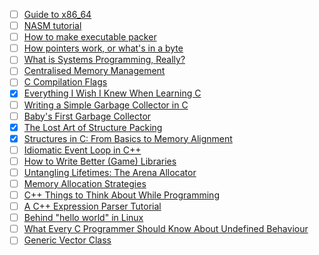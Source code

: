- [ ] [Guide to x86_64](https://web.stanford.edu/class/archive/cs/cs107/cs107.1206/guide/x86-64.html)
- [ ] [NASM tutorial](https://cs.lmu.edu/~ray/notes/nasmtutorial/)
- [ ] [How to make executable packer](https://fasterthanli.me/series/making-our-own-executable-packer)
- [ ] [How pointers work, or what's in a byte](https://www.ralfj.de/blog/2018/07/24/pointers-and-bytes.html)
- [ ] [What is Systems Programming, Really?](https://willcrichton.net/notes/systems-programming/)
- [ ] [Centralised Memory Management](https://sasluca.github.io/cmm.html)
- [ ] [C Compilation Flags](https://nullprogram.com/blog/2023/04/29/)
- [x] [Everything I Wish I Knew When Learning C](https://tmewett.com/c-tips/)
- [ ] [Writing a Simple Garbage Collector in C](https://maplant.com/gc.html)
- [ ] [Baby's First Garbage Collector](https://journal.stuffwithstuff.com/2013/12/08/babys-first-garbage-collector/)
- [x] [The Lost Art of Structure Packing](http://www.catb.org/esr/structure-packing/)
- [x] [Structures in C: From Basics to Memory Alignment](https://abstractexpr.com/2023/06/29/structures-in-c-from-basics-to-memory-alignment/)
- [ ] [Idiomatic Event Loop in C++](https://habr.com/en/articles/665730/)
- [ ] [How to Write Better (Game) Libraries](https://handmade.network/forums/articles/t/7138-how_to_write_better_game_libraries)
- [ ] [Untangling Lifetimes: The Arena Allocator](https://www.rfleury.com/p/untangling-lifetimes-the-arena-allocator)
- [ ] [Memory Allocation Strategies](https://www.gingerbill.org/series/memory-allocation-strategies/)
- [ ] [C++ Things to Think About While Programming](https://palikar.github.io/projects/cpp_tips/)
- [ ] [A C++ Expression Parser Tutorial](https://unclechromedome.org/c++-tutorials/expression-parser/index.html)
- [ ] [Behind "hello world" in Linux](https://jvns.ca/blog/2023/08/03/behind--hello-world/)
- [ ] [What Every C Programmer Should Know About Undefined Behaviour](http://blog.llvm.org/2011/05/what-every-c-programmer-should-know.html)
- [ ] [Generic Vector Class](https://www.cs.fsu.edu/~lacher/courses/REVIEWS/cop4531/vectors/script.html)
